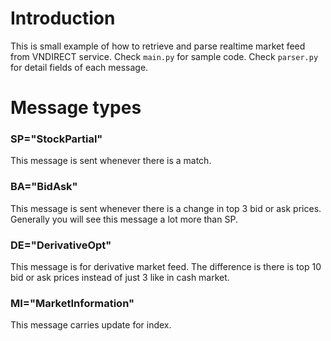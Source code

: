 # Introduction
This is small example of how to retrieve and parse realtime market feed from VNDIRECT service.
Check ```main.py``` for sample code.
Check ```parser.py``` for detail fields of each message.

# Message types
### SP="StockPartial"
This message is sent whenever there is a match.

### BA="BidAsk"
This message is sent whenever there is a change in top 3 bid or ask prices. Generally you will see this message a lot more than SP.

### DE="DerivativeOpt"
This message is for derivative market feed. The difference is there is top 10 bid or ask prices instead of just 3 like in cash market.

### MI="MarketInformation"
This message carries update for index.

